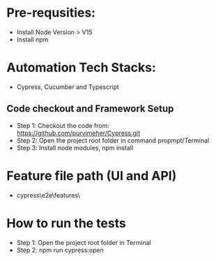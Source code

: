 # Pre-requsities:

- Install Node Version > V15
- Install npm

# Automation Tech Stacks:

- Cypress, Cucumber and Typescript

## Code checkout and Framework Setup

- Step 1: Checkout the code from: https://github.com/purvimeher/Cypress.git
- Step 2: Open the project root folder in command propmpt/Terminal
- Step 3: Install node modules, npm install

# Feature file path (UI and API)

- cypress\e2e\features\

# How to run the tests

- Step 1: Open the project root folder in Terminal
- Step 2: npm run cypress:open